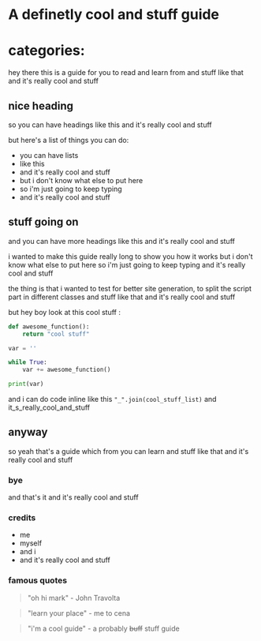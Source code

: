 # A definetly cool and stuff guide

# categories:

hey there this is a guide for you to read and learn from and stuff like that and it's really cool and stuff

## nice heading

so you can have headings like this and it's really cool and stuff

but here's a list of things you can do:

* you can have lists
* like this
* and it's really cool and stuff
* but i don't know what else to put here
* so i'm just going to keep typing
* and it's really cool and stuff

## stuff going on

and you can have more headings like this and it's really cool and stuff

i wanted to make this guide really long to show you how it works but i don't know what else to put here so i'm just going to keep typing and it's really cool and stuff

the thing is that i wanted to test for better site generation, to split the script part in different classes and stuff like that and it's really cool and stuff

but hey boy look at this cool stuff :

```python
def awesome_function():
    return "cool stuff"

var = ''

while True:
    var += awesome_function()

print(var)
```

and i can do code inline like this `"_".join(cool_stuff_list)` and it_s_really_cool_and_stuff

## anyway

so yeah that's a guide which from you can learn and stuff like that and it's really cool and stuff

### bye

and that's it and it's really cool and stuff

### credits

* me
* myself
* and i
* and it's really cool and stuff

### famous quotes

> "oh hi mark" - John Travolta

> "learn your place" - me to cena

> "i'm a cool guide" - a probably ~~buff~~ stuff guide